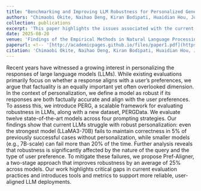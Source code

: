 ```yaml
--- 
title: "Benchmarking and Improving LLM Robustness for Personalized Generation" 
authors: "Chimaobi Okite, Naihao Deng, Kiran Bodipati, Huaidian Hou, Joyce Chai, Rada Mihalcea" 
collection: publications 
excerpt: 'This paper highlights the issues associated with the current evaluation approaches in personalization that focus solely on preference alignment and adovate for a multidemnsional evaluation approach instead' 
date: 2025-08-20 
venue: 'Findings of the Empirical Methods in Natural Language Processing (EMNLP)' 
paperurl: <!-- '[http://academicpages.github.io/files/paper1.pdf](https://dl.acm.org/doi/10.1145/3465336.3475098)' --> 
citation: 'Chimaobi Okite, Naihao Deng, Kiran Bodipati, Huaidian Hou, Joyce Chai, Rada Mihalcea. (2025). &quot;Benchmarking and Improving LLM Robustness for Personalized Generation&quot; <i>In Findings of the Empirical Methods in Natural Language Processing </i>.' 
--- 
```

Recent years have witnessed a growing interest in personalizing the responses of large language models (LLMs). While existing evaluations primarily focus on whether a response aligns with a user’s preferences, we argue that factuality is an equally important yet often overlooked dimension. In the context of personalization, we define a model as robust if its responses are both factually accurate and align with the user preferences. To assess this, we introduce PERG, a scalable framework for evaluating robustness in LLMs, along with a new dataset, PERGData. We evaluate twelve state-of-the-art models across four prompting strategies. Our findings show that current LLMs struggle with robust personalization: even the strongest model (LLaMA3-70B) fails to maintain correctness in 5% of previously successful cases without personalization, while smaller models (e.g., 7B-scale) can fail more than 20% of the time. Further analysis reveals that robustness is significantly affected by the nature of the query and the type of user preference. To mitigate these failures, we propose Pref-Aligner, a two-stage approach that improves robustness by an average of 25% across models. Our work highlights critical gaps in current evaluation practices and introduces tools and metrics to support more reliable, user-aligned LLM deployments.
